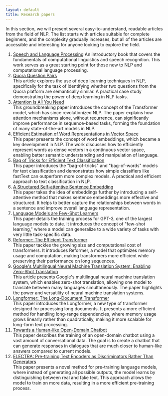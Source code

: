 ```yaml
---
layout: default
title: Research papers
---
```

In this section, we will present several easy-to-understand, readable articles from the field of NLP. The list starts with articles suitable for complete beginners, and the complexity gradually increases, but all of the articles are accessible and interesting for anyone looking to explore the field.

1. <a href="https://web.stanford.edu/~jurafsky/slp3/ed3book.pdf">Speech and Language Processing</a>
An introductory book that covers the fundamentals of computational linguistics and speech recognition. This work serves as a great starting point for those new to NLP and computational language processing.
2. <a href="https://www.jair.org/index.php/jair/article/view/11030">Quora Question Pairs</a>  
This article explores the use of deep learning techniques in NLP, specifically for the task of identifying whether two questions from the Quora platform are semantically similar. A practical case study demonstrating the power of deep learning in NLP tasks.
3. <a href="https://arxiv.org/abs/1706.03762">Attention Is All You Need</a>  
This groundbreaking paper introduces the concept of the Transformer model, which has since revolutionized NLP. The paper explains how attention mechanisms alone, without recurrence, can significantly improve performance in sequence-based tasks, forming the foundation of many state-of-the-art models in NLP.
4. <a href="https://arxiv.org/abs/1301.3781">Efficient Estimation of Word Representations in Vector Space</a>  
This paper presents the concept of word embeddings, which became a key development in NLP. The work discusses how to efficiently represent words as dense vectors in a continuous vector space, enabling better semantic understanding and manipulation of language.
5. <a href="https://arxiv.org/abs/1607.01759">Bag of Tricks for Efficient Text Classification</a>  
This paper introduces the "bag-of-tricks" and "bag-of-words" models for text classification and demonstrates how simple classifiers like fastText can outperform more complex models. A practical and efficient approach to text classification in NLP.
6. <a href="https://arxiv.org/abs/1703.03130">A Structured Self-attentive Sentence Embedding</a>  
This paper takes the idea of embeddings further by introducing a self-attentive method that makes sentence embeddings more effective and structured. It helps to better capture the relationships between words in a sentence and improve overall language representation.
7. <a href="https://arxiv.org/abs/2005.14165">Language Models are Few-Shot Learners</a>  
This paper details the training process for GPT-3, one of the largest language models to date. It introduces the concept of "few-shot learning," where a model can generalize to a wide variety of tasks with very little task-specific data.
8. <a href="https://arxiv.org/abs/2001.04451">Reformer: The Efficient Transformer</a>  
This paper tackles the growing size and computational cost of transformers. It introduces Reformer, a model that optimizes memory usage and computation, making transformers more efficient while preserving their performance on long sequences.
9. <a href="https://arxiv.org/abs/1611.04558">Google's Multilingual Neural Machine Translation System: Enabling Zero-Shot Translation</a>  
This article presents Google's multilingual neural machine translation system, which enables zero-shot translation, allowing one model to translate between many languages simultaneously. The paper highlights the power and versatility of neural machine translation systems.
10. <a href="https://arxiv.org/abs/2004.05150">Longformer: The Long-Document Transformer</a>  
This paper introduces the Longformer, a new type of transformer designed for processing long documents. It presents a more efficient method for handling long-range dependencies, where memory usage grows linearly rather than quadratically, making it more scalable for long-form text processing.
11. <a href="https://arxiv.org/abs/2001.09977">Towards a Human-like Open-Domain Chatbot</a>  
This paper describes the training of an open-domain chatbot using a vast amount of conversational data. The goal is to create a chatbot that can generate responses in dialogues that are much closer to human-like answers compared to current models.
12. <a href="https://arxiv.org/abs/2003.10555">ELECTRA: Pre-training Text Encoders as Discriminators Rather Than Generators</a>  
This paper presents a novel method for pre-training language models, where instead of generating all possible outputs, the model learns by distinguishing between real and fake text. This approach allows the model to train on more data, resulting in a more efficient pre-training process.
